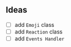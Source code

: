 ## Ideas

- [ ] add `Emoji` class <br/>
- [ ] add `Reaction` class <br/>
- [ ] add `Events Handler` <br/>
